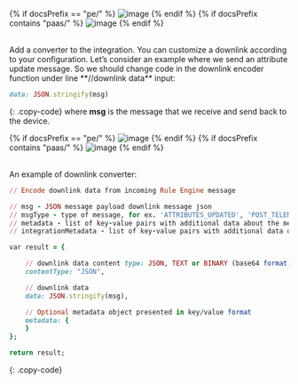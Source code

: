 {% if docsPrefix == "pe/" %}
![image](https://img.thingsboard.io/user-guide/integrations/http/http-create-downlink-java-1-pe.png)
{% endif %}
{% if docsPrefix contains "paas/" %}
![image](https://img.thingsboard.io/user-guide/integrations/http/downlink-java-1-pe.png)
{% endif %}

<br>
Add a converter to the integration. You can customize a downlink according to your configuration.
Let’s consider an example where we send an attribute update message. So we should change code in the downlink encoder function under line **//downlink data** input:

```ruby
data: JSON.stringify(msg)
```
{: .copy-code}
where **msg** is the message that we receive and send back to the device.

{% if docsPrefix == "pe/" %}
![image](https://img.thingsboard.io/user-guide/integrations/http/http-create-downlink-java-2-pe.png)
{% endif %}
{% if docsPrefix contains "paas/" %}
![image](https://img.thingsboard.io/user-guide/integrations/http/downlink-java-2-pe.png)
{% endif %}

<br>
An example of downlink converter:

```ruby
// Encode downlink data from incoming Rule Engine message

// msg - JSON message payload downlink message json
// msgType - type of message, for ex. 'ATTRIBUTES_UPDATED', 'POST_TELEMETRY_REQUEST', etc.
// metadata - list of key-value pairs with additional data about the message
// integrationMetadata - list of key-value pairs with additional data defined in Integration executing this converter

var result = {

    // downlink data content type: JSON, TEXT or BINARY (base64 format)
    contentType: "JSON",

    // downlink data
    data: JSON.stringify(msg),

    // Optional metadata object presented in key/value format
    metadata: {
    }
};

return result;
```
{: .copy-code}
